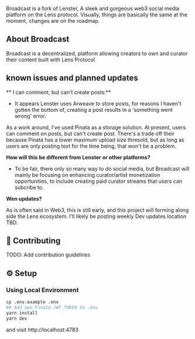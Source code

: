 Broadcast is a fork of Lenster, A sleek and gorgeous web3 social media platform on the Lens protocol. Visually, things are basically the same at the moment, changes are on the roadmap. 

## About Broadcast

Broadcast is a decentralized, platform allowing creators to own and curator their content built with Lens Protocol

## known issues and planned updates

** I can comment, but can't create posts:**
- It appears Lenster uses Arweave to store posts, for reasons I haven't gotten the bottom of, creating a post results in a 'something went wrong' error.

As a work around, I've used Pinata as a storage solution. At present, users can comment on posts, but can't create post. There's a trade off their because Pinata has a lower maximum upload size thresold, but as long as users are only posting text for the time being, that won't be a problem. 


**How will this be different from Lenster or other platforms?**

- To be fair, there only so many way to do social media, but Broadcast will mainly be focusing on enhancing 
curator/artist monetization opportunities, to include creating paid curator streams that users can subcribe to. 

**Wen updates?**

As is often said in Web3, this is still early, and this project will forming along side the Lens ecosystem. I'll likely be posting weekly Dev updates location TBD.


## 🤝 Contributing

TODO:
Add contribution guidelines

## ⚙️ Setup

### Using Local Environment

```sh
cp .env.example .env
## Add own Pinata JWT_TOKEN to .env
yarn install
yarn dev
```

and visit http://localhost:4783

